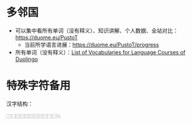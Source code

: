 # 多邻国

- 可以集中看所有单词（没有释义）、知识讲解、个人数据、全站对比： https://duome.eu/PustoT
    - 当前所学语言进展：https://duome.eu/PustoT/progress
- 所有单词（没有释义）：[List of Vocabularies for Language Courses of Duolingo](https://forum.duolingo.com/comment/31074292)

# 特殊字符备用

汉字结构：

```
⿰⿱⿲⿳⿴⿵⿶⿷⿸⿹⿺⿻
```
